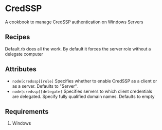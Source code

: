 # CredSSP
A cookbook to manage CredSSP authentication on Windows Servers

## Recipes

Default.rb does all the work. By default it forces the server role without a delegate computer

## Attributes

* `node[credssp][role]` Specifies whether to enable CredSSP as a client or as a server. Defaults to "Server".
* `node[credssp][delegate]` Specifies servers to which client credentials are delegated. Specify fully qualified domain names. Defaults to empty

## Requirements

1. Windows
